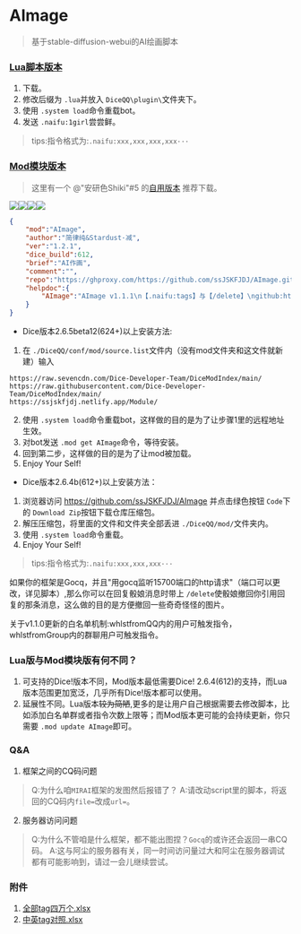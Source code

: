 # AImage
> 基于stable-diffusion-webui的AI绘画脚本

### [Lua脚本版本](https://forum.kokona.tech/d/1552-aihua-hua-ji-yu-naifu-apide-aihui-hua-jiao-ben/1)

1. 下载。
2. 修改后缀为 `.lua`并放入 `DiceQQ\plugin\`文件夹下。
3. 使用 `.system load`命令重载bot。
4. 发送 `.naifu:1girl`尝尝鲜。

> tips:指令格式为:`.naifu:xxx,xxx,xxx,xxx···`

### [Mod模块版本](https://forum.kokona.tech/d/1552-aihua-hua-ji-yu-naifu-apide-aihui-hua-jiao-ben/2)

> 这里有一个 @"安研色Shiki"#5 的[自用版本](https://forum.kokona.tech/d/1553-gong-neng-mo-kuai-aihui-tu-modzi-yong) 推荐下载。

[![](https://img.shields.io/github/last-commit/cypress0522/AImage)](https://github.com/cypress0522/AImage/commits/main)[![](https://img.shields.io/github/issues/cypress0522/AImage)](https://github.com/cypress0522/AImage/issues)[![](https://img.shields.io/github/issues-pr/cypress0522/AImage)](https://github.com/cypress0522/AImage/pulls)[![](https://img.shields.io/github/v/release/cypress0522/AImage?include_prereleases)](https://github.com/cypress0522/AImage/releases)

```json
{
    "mod":"AImage",
    "author":"简律纯&Stardust·减",
    "ver":"1.2.1",
    "dice_build":612,
    "brief":"AI作画",
    "comment":"",
    "repo":"https://ghproxy.com/https://github.com/ssJSKFJDJ/AImage.git",
    "helpdoc":{
        "AImage":"AImage v1.1.1\n【.naifu:tags】与【/delete】\ngithub:https://github.com/ssJSKFJDJ/AImage/tree/master"
    }
}
```

- Dice版本2.6.5beta12(624+)以上安装方法:

 1. 在 `./DiceQQ/conf/mod/source.list`文件内（没有mod文件夹和这文件就新建）输入
   ```
   https://raw.sevencdn.com/Dice-Developer-Team/DiceModIndex/main/
   https://raw.githubusercontent.com/Dice-Developer-Team/DiceModIndex/main/
   https://ssjskfjdj.netlify.app/Module/
   ```
 2. 使用 `.system load`命令重载bot，这样做的目的是为了让步骤1里的远程地址生效。
 3. 对bot发送 `.mod get AImage`命令，等待安装。
 4. 回到第二步，这样做的目的是为了让mod被加载。
 5. Enjoy Your Self!

- Dice版本2.6.4b(612+)以上安装方法：

 1. 浏览器访问 https://github.com/ssJSKFJDJ/AImage 并点击绿色按钮 `Code`下的 `Download Zip`按钮下载仓库压缩包。
 2. 解压压缩包，将里面的文件和文件夹全部丢进 `./DiceQQ/mod/`文件夹内。
 3. 使用 `.system load`命令重载。
 4. Enjoy Your Self!

> tips:指令格式为:`.naifu:xxx,xxx,xxx···`

如果你的框架是Gocq，并且"用gocq监听15700端口的http请求"（端口可以更改，详见脚本）,那么你可以在回复骰娘消息时带上 `/delete`使骰娘撤回你引用回复的那条消息，这么做的目的是方便撤回一些奇奇怪怪的图片。

关于v1.1.0更新的白名单机制:whlstfromQQ内的用户可触发指令，whlstfromGroup内的群聊用户可触发指令。

### Lua版与Mod模块版有何不同？

1. 可支持的Dice!版本不同，Mod版本最低需要Dice! 2.6.4(612)的支持，而Lua版本范围更加宽泛，几乎所有Dice!版本都可以使用。
2. 延展性不同。Lua版本~~较为简陋~~,更多的是让用户自己根据需要去修改脚本，比如添加白名单群或者指令次数上限等；而Mod版本更可能的会持续更新，你只需要 `.mod update AImage`即可。

### Q&A
1. 框架之间的CQ码问题
> Q:为什么咱`MIRAI`框架的发图然后报错了？
> A:请改动script里的脚本，将返回的CQ码内`file=`改成`url=`。

2. 服务器访问问题
> Q:为什么不管咱是什么框架，都不能出图捏？`Gocq`的或许还会返回一串CQ码。
> A:这与阿尘的服务器有关，同一时间访问量过大和阿尘在服务器调试都有可能影响到，请过一会儿继续尝试。

### 附件

1. [全部tag四万个.xlsx](https://ssjskfjdj.netlify.app/Download/%E5%85%A8%E9%83%A8tag%E5%9B%9B%E4%B8%87%E4%B8%AA.xlsx)
2. [中英tag对照.xlsx](https://ssjskfjdj.netlify.app/Download/%E4%B8%AD%E8%8B%B1tag%E5%AF%B9%E7%85%A7.xlsx)
